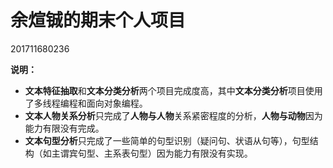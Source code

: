余煊铖的期末个人项目
====
201711680236  

**说明：**  
+ **文本特征抽取**和**文本分类分析**两个项目完成度高，其中**文本分类分析**项目使用了多线程编程和面向对象编程。  
+ **文本人物关系分析**只完成了**人物与人物**关系紧密程度的分析，**人物与动物**因为能力有限没有完成。  
+ **文本句型分析**只完成了一些简单的句型识别（疑问句、状语从句等），句型结构（如主谓宾句型、主系表句型）因为能力有限没有实现。

